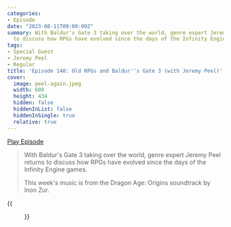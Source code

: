 ```yaml
---
categories:
- Episode
date: "2023-08-11T09:00:00Z"
summary: With Baldur's Gate 3 taking over the world, genre expert Jeremy Peel returns
  to discuss how RPGs have evolved since the days of the Infinity Engine games.
tags:
- Special Guest
- Jeremy Peel
- Regular
title: 'Episode 140: Old RPGs and Baldur''s Gate 3 (with Jeremy Peel)'
cover: 
  image: peel-again.jpeg
  width: 608
  height: 434
  hidden: false
  hiddenInList: false
  hiddenInSingle: true
  relative: true
---
```


[Play Episode](https://www.patreon.com/posts/episode-140-old-87508927)
> With Baldur's Gate 3 taking over the world, genre expert Jeremy Peel returns to discuss how RPGs have evolved since the days of the Infinity Engine games.
>
> This week's music is from the Dragon Age: Origins soundtrack by Inon Zur. 

{{<figure 
    src="peel-again.jpeg" 
    alt="Living Space" 
    caption="Image Credit: RyanPlugs">}}